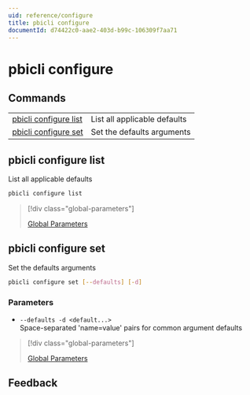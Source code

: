 ```yaml
---
uid: reference/configure
title: pbicli configure
documentId: d74422c0-aae2-403d-b99c-106309f7aa71
---
```


# pbicli configure

## Commands

|                                                 |                              |
| ----------------------------------------------- | ---------------------------- |
| [pbicli configure list](#pbicli-configure-list) | List all applicable defaults |
| [pbicli configure set](#pbicli-configure-set)   | Set the defaults arguments   |

## pbicli configure list

List all applicable defaults

```bash
pbicli configure list
```

> [!div class="global-parameters"]
>
> [Global Parameters](xref:global)

## pbicli configure set

Set the defaults arguments

```bash
pbicli configure set [--defaults] [-d]
```

### Parameters

-   `--defaults -d <default...>`<br/>Space-separated 'name=value' pairs for common argument defaults

> [!div class="global-parameters"]
>
> [Global Parameters](xref:global)

## Feedback
